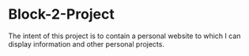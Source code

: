 # Block-2-Project
The intent of this project is to contain a personal website to which I can display information and other personal projects.
